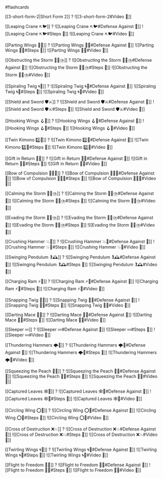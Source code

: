 #flashcards 

[[3-short-form-2|Short Form 2]]
?
![[3-short-form-2#Video 🎥]]
<!--SR:!2026-02-15,290,234-->

[[Leaping Crane ↖️🐦]]
?
![[Leaping Crane ↖️🐦#Defense Against 🤺]]
![[Leaping Crane ↖️🐦#Steps 👣]]
![[Leaping Crane ↖️🐦#Video 🎥]]
<!--SR:!2027-11-20,916,251-->

[[Parting Wings 🥳🪽]]
?
![[Parting Wings 🥳🪽#Defense Against 🤺]]
![[Parting Wings 🥳🪽#Steps 👣]]
![[Parting Wings 🥳🪽#Video 🎥]]
<!--SR:!2025-10-20,95,175-->

[[Obstructing the Storm 🙅‍♂️⛈️]]
?
![[Obstructing the Storm 🙅‍♂️⛈️#Defense Against 🤺]]
![[Obstructing the Storm 🙅‍♂️⛈️#Steps 👣]]
![[Obstructing the Storm 🙅‍♂️⛈️#Video 🎥]]
<!--SR:!2026-11-02,408,207-->

[[Spiraling Twig 🌀🌿]]
?
![[Spiraling Twig 🌀🌿#Defense Against 🤺]]
![[Spiraling Twig 🌀🌿#Steps 👣]]
![[Spiraling Twig 🌀🌿#Video 🎥]]
<!--SR:!2025-10-17,19,130-->

[[Shield and Sword 🛡️⚔️]]
?
![[Shield and Sword 🛡️⚔️#Defense Against 🤺]]
![[Shield and Sword 🛡️⚔️#Steps 👣]]
![[Shield and Sword 🛡️⚔️#Video 🎥]]
<!--SR:!2025-10-01,43,130-->

[[Hooking Wings 🪝🪽]]
?
![[Hooking Wings 🪝🪽#Defense Against 🤺]]
![[Hooking Wings 🪝🪽#Steps 👣]]
![[Hooking Wings 🪝🪽#Video 🎥]]
<!--SR:!2025-11-28,113,139-->

[[Twin Kimono 2️⃣👘]]
?
![[Twin Kimono 2️⃣👘#Defense Against 🤺]]
![[Twin Kimono 2️⃣👘#Steps 👣]]
![[Twin Kimono 2️⃣👘#Video 🎥]]
<!--SR:!2026-06-09,352,199-->

[[Gift in Return 🎁🔄]]
?
![[Gift in Return 🎁🔄#Defense Against 🤺]]
![[Gift in Return 🎁🔄#Steps 👣]]
![[Gift in Return 🎁🔄#Video 🎥]]
<!--SR:!2025-10-14,116,179-->

[[Bow of Compulsion 🙇‍♂️🔗]]
?
![[Bow of Compulsion 🙇‍♂️🔗#Defense Against 🤺]]
![[Bow of Compulsion 🙇‍♂️🔗#Steps 👣]]
![[Bow of Compulsion 🙇‍♂️🔗#Video 🎥]]
<!--SR:!2025-12-26,189,159-->

[[Calming the Storm 🧘‍♀️⛈️]]
?
![[Calming the Storm 🧘‍♀️⛈️#Defense Against 🤺]]
![[Calming the Storm 🧘‍♀️⛈️#Steps 👣]]
![[Calming the Storm 🧘‍♀️⛈️#Video 🎥]]
<!--SR:!2026-03-12,177,157-->

[[Evading the Storm 🏃‍♀️⛈️]]
?
![[Evading the Storm 🏃‍♀️⛈️#Defense Against 🤺]]
![[Evading the Storm 🏃‍♀️⛈️#Steps 👣]]
![[Evading the Storm 🏃‍♀️⛈️#Video 🎥]]
<!--SR:!2025-10-21,35,130-->

[[Crushing Hammer 💥🔨]]
?
![[Crushing Hammer 💥🔨#Defense Against 🤺]]
![[Crushing Hammer 💥🔨#Steps 👣]]
![[Crushing Hammer 💥🔨#Video 🎥]]
<!--SR:!2026-03-12,175,163-->

[[Swinging Pendulum 🏌🕰️]]
?
![[Swinging Pendulum 🏌🕰️#Defense Against 🤺]]
![[Swinging Pendulum 🏌🕰️#Steps 👣]]
![[Swinging Pendulum 🏌🕰️#Video 🎥]]
<!--SR:!2026-07-04,408,223-->

[[Charging Ram ⚡🐏]]
?
![[Charging Ram ⚡🐏#Defense Against 🤺]]
![[Charging Ram ⚡🐏#Steps 👣]]
![[Charging Ram ⚡🐏#Video 🎥]]
<!--SR:!2025-10-23,107,159-->

[[Snapping Twig 🔄🌿]]
?
![[Snapping Twig 🔄🌿#Defense Against 🤺]]
![[Snapping Twig 🔄🌿#Steps 👣]]
![[Snapping Twig 🔄🌿#Video 🎥]]
<!--SR:!2025-11-02,47,130-->

[[Darting Mace 🎯✊]]
?
![[Darting Mace 🎯✊#Defense Against 🤺]]
![[Darting Mace 🎯✊#Steps 👣]]
![[Darting Mace 🎯✊#Video 🎥]]
<!--SR:!2025-10-28,77,137-->

[[Sleeper 💤]]
?
![[Sleeper 💤#Defense Against 🤺]]
![[Sleeper 💤#Steps 👣]]
![[Sleeper 💤#Video 🎥]]
<!--SR:!2025-10-02,137,195-->

[[Thundering Hammers 🌩️🔨]]
?
![[Thundering Hammers 🌩️🔨#Defense Against 🤺]]
![[Thundering Hammers 🌩️🔨#Steps 👣]]
![[Thundering Hammers 🌩️🔨#Video 🎥]]
<!--SR:!2025-10-04,22,130-->

[[Squeezing the Peach 🤲🍑]]
?
![[Squeezing the Peach 🤲🍑#Defense Against 🤺]]
![[Squeezing the Peach 🤲🍑#Steps 👣]]
![[Squeezing the Peach 🤲🍑#Video 🎥]]
<!--SR:!2025-11-28,66,130-->

[[Captured Leaves 🕸️🍃]]
?
![[Captured Leaves 🕸️🍃#Defense Against 🤺]]
![[Captured Leaves 🕸️🍃#Steps 👣]]
![[Captured Leaves 🕸️🍃#Video 🎥]]
<!--SR:!2026-09-01,343,194-->

[[Circling Wing ⭕🪽]]
?
![[Circling Wing ⭕🪽#Defense Against 🤺]]
![[Circling Wing ⭕🪽#Steps 👣]]
![[Circling Wing ⭕🪽#Video 🎥]]
<!--SR:!2025-10-09,23,130-->

[[Cross of Destruction ❌💥]]
?
![[Cross of Destruction ❌💥#Defense Against 🤺]]
![[Cross of Destruction ❌💥#Steps 👣]]
![[Cross of Destruction ❌💥#Video 🎥]]
<!--SR:!2025-10-11,31,130-->

[[Twirling Wings 🌀🪽]]
?
![[Twirling Wings 🌀🪽#Defense Against 🤺]]
![[Twirling Wings 🌀🪽#Steps 👣]]
![[Twirling Wings 🌀🪽#Video 🎥]]
<!--SR:!2025-10-25,74,170-->


[[Flight to Freedom 🛫🌈]]
?
![[Flight to Freedom 🛫🌈#Defense Against 🤺]]
![[Flight to Freedom 🛫🌈#Steps 👣]]
![[Flight to Freedom 🛫🌈#Video 🎥]]
<!--SR:!2026-01-28,132,169-->
